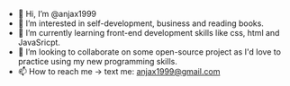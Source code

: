 - 👋 Hi, I’m @anjax1999
- 👀 I’m interested in self-development, business and reading books.
- 🌱 I’m currently learning front-end development skills like css, html and JavaSricpt.
- 💞️ I’m looking to collaborate on some open-source project as I'd love to practice using my new programming skills.
- 📫 How to reach me -> text me: anjax1999@gmail.com

<!---
anjax1999/anjax1999 is a ✨ special ✨ repository because its `README.md` (this file) appears on your GitHub profile.
You can click the Preview link to take a look at your changes.
--->
